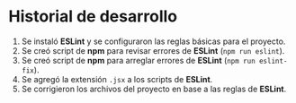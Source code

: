 # Historial de desarrollo

1. Se instaló **ESLint** y se configuraron las reglas básicas para el proyecto.
1. Se creó script de **npm** para revisar errores de **ESLint** (`npm run eslint`).
1. Se creó script de **npm** para arreglar errores de **ESLint** (`npm run eslint-fix`).
1. Se agregó la extensión `.jsx` a los scripts de **ESLint**.
1. Se corrigieron los archivos del proyecto en base a las reglas de **ESLint**.


